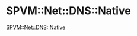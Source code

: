 # SPVM::Net::DNS::Native

<a href="https://metacpan.org/pod/SPVM::Net::DNS::Native">SPVM::Net::DNS::Native</a>

